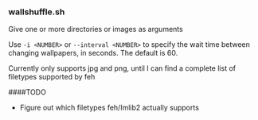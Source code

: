 ### wallshuffle.sh

Give one or more directories or images as arguments

Use `-i <NUMBER>` or `--interval <NUMBER>` to specify the wait time between changing wallpapers, in seconds. The default is 60.

Currently only supports jpg and png, until I can find a complete list of filetypes supported by feh

####TODO
- Figure out which filetypes feh/Imlib2 actually supports
